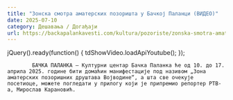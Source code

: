 ```yaml
---
title: "Зонска смотра аматерских позоришта у Бачкој Паланци (ВИДЕО)"
date: 2025-07-10
category: Дешавања / Догађаји
url: https://backapalankavesti.com/kultura/pozoriste/zonska-smotra-amaterskih-pozorista-u-backoj-palanci-video/
---
```


jQuery().ready(function() {
                            tdShowVideo.loadApiYoutube(); 
                        });
                        
                    
            БАЧКА ПАЛАНКА – Културни центар Бачка Паланка ће од 10. до 17. априла 2025. године бити домаћин манифестације под називом „Зона аматерских позоришних друштава Војводине“, а шта све очекује посетиоце, можете погледати у прилогу који је припремио репортер РТВ-а, Мирослав Карановић.

